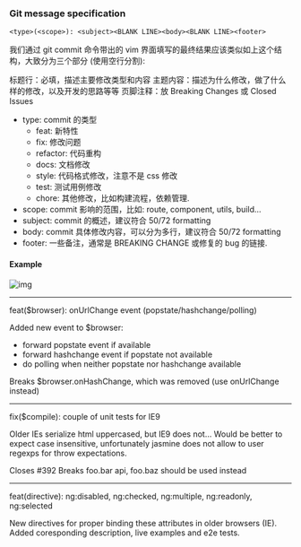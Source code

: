 ### Git message specification

```
<type>(<scope>): <subject><BLANK LINE><body><BLANK LINE><footer>
```

我们通过 git commit 命令带出的 vim 界面填写的最终结果应该类似如上这个结构，大致分为三个部分 (使用空行分割):

标题行：必填，描述主要修改类型和内容
主题内容：描述为什么修改，做了什么样的修改，以及开发的思路等等
页脚注释：放 Breaking Changes 或 Closed Issues

- type: commit 的类型
  - feat: 新特性
  - fix: 修改问题
  - refactor: 代码重构
  - docs: 文档修改
  - style: 代码格式修改，注意不是 css 修改
  - test: 测试用例修改
  - chore: 其他修改，比如构建流程，依赖管理.
- scope: commit 影响的范围，比如: route, component, utils, build…
- subject: commit 的概述，建议符合 50/72 formatting
- body: commit 具体修改内容，可以分为多行，建议符合 50/72 formatting
- footer: 一些备注，通常是 BREAKING CHANGE 或修复的 bug 的链接.

#### Example

![img](http://www.ruanyifeng.com/blogimg/asset/2016/bg2016010602.png)

------

feat($browser): onUrlChange event (popstate/hashchange/polling)

Added new event to $browser:

- forward popstate event if available
- forward hashchange event if popstate not available
- do polling when neither popstate nor hashchange available

Breaks $browser.onHashChange, which was removed (use onUrlChange instead)

------

fix($compile): couple of unit tests for IE9

Older IEs serialize html uppercased, but IE9 does not…
Would be better to expect case insensitive, unfortunately jasmine does
not allow to user regexps for throw expectations.

Closes #392
Breaks foo.bar api, foo.baz should be used instead

------

feat(directive): ng:disabled, ng:checked, ng:multiple, ng:readonly, ng:selected

New directives for proper binding these attributes in older browsers (IE).
Added coresponding description, live examples and e2e tests.